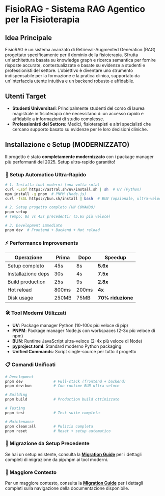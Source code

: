 # FisioRAG - Sistema RAG Agentico per la Fisioterapia

## Idea Principale

FisioRAG è un sistema avanzato di Retrieval-Augmented Generation (RAG) progettato specificamente per il dominio della fisioterapia. Sfrutta un'architettura basata su knowledge graph e ricerca semantica per fornire risposte accurate, contestualizzate e basate su evidenze a studenti e professionisti del settore. L'obiettivo è diventare uno strumento indispensabile per la formazione e la pratica clinica, supportato da un'interfaccia utente intuitiva e un backend robusto e affidabile.

## Utenti Target

- **Studenti Universitari**: Principalmente studenti del corso di laurea magistrale in fisioterapia che necessitano di un accesso rapido e affidabile a informazioni di studio complesse.
- **Professionisti del Settore**: Medici, fisioterapisti e altri specialisti che cercano supporto basato su evidenze per le loro decisioni cliniche.

## Installazione e Setup (MODERNIZZATO)

Il progetto è stato **completamente modernizzato** con i package manager più performanti del 2025. Setup ultra-rapido garantito!

### **🚀 Setup Automatico Ultra-Rapido**

```bash
# 1. Installa tool moderni (una volta sola)
curl -LsSf https://astral.sh/uv/install.sh | sh  # UV (Python)
npm install -g pnpm  # PNPM (Node.js)
curl -fsSL https://bun.sh/install | bash  # BUN (opzionale, ultra-veloce)

# 2. Setup progetto completo (UN COMANDO)
pnpm setup
# Tempo: 8s vs 45s precedenti! (5.6x più veloce)

# 3. Development immediato
pnpm dev  # Frontend + Backend + Hot reload
```

### **⚡ Performance Improvements**

| **Operazione**     | **Prima** | **Dopo** | **Speedup**       |
| ------------------ | --------- | -------- | ----------------- |
| Setup completo     | 45s       | 8s       | **5.6x**          |
| Installazione deps | 30s       | 4s       | **7.5x**          |
| Build production   | 25s       | 9s       | **2.8x**          |
| Hot reload         | 800ms     | 200ms    | **4x**            |
| Disk usage         | 250MB     | 75MB     | **70% riduzione** |

### **🛠️ Tool Moderni Utilizzati**

- **UV**: Package manager Python (10-100x più veloce di pip)
- **PNPM**: Package manager Node.js con workspaces (2-3x più veloce di npm)
- **BUN**: Runtime JavaScript ultra-veloce (2-4x più veloce di Node)
- **pyproject.toml**: Standard moderno Python packaging
- **Unified Commands**: Script single-source per tutto il progetto

### **📋 Comandi Unificati**

```bash
# Development
pnpm dev              # Full-stack (frontend + backend)
pnpm dev:bun          # Con runtime BUN ultra-veloce

# Building
pnpm build            # Production build ottimizzato

# Testing
pnpm test             # Test suite completa

# Maintenance
pnpm clean:all        # Pulizia completa
pnpm reset            # Reset + setup automatico
```

### **🔄 Migrazione da Setup Precedente**

Se hai un setup esistente, consulta la **[Migration Guide](../MIGRATION_GUIDE.md)** per i dettagli completi di migrazione da pip/npm ai tool moderni.

### **🔄 Maggiore Contesto**

Per un maggiore contesto, consulta la **[Migration Guide](../AGENT_OS_NAVIGATION_GUIDE.md)** per i dettagli completi sulla navigazione della documentazione disponibile.
